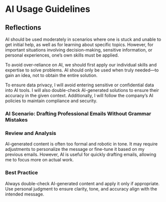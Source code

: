 # AI Usage Guidelines

## Reflections

AI should be used moderately in scenarios where one is stuck and unable to get initial help, as well as for learning about specific topics. However, for important situations involving decision-making, sensitive information, or personal experiences, one’s own skills must be applied.

To avoid over-reliance on AI, we should first apply our individual skills and expertise to solve problems. AI should only be used when truly needed—to gain an idea, not to obtain the entire solution.

To ensure data privacy, I will avoid entering sensitive or confidential data into AI tools. I will also double-check AI-generated solutions to ensure their accuracy in the given context. Additionally, I will follow the company’s AI policies to maintain compliance and security.

### AI Scenario: Drafting Professional Emails Without Grammar Mistakes

### Review and Analysis

AI-generated content is often too formal and robotic in tone. It may require adjustments to personalize the message or fine-tune it based on my previous emails. However, AI is useful for quickly drafting emails, allowing me to focus more on actual work.

### Best Practice

Always double-check AI-generated content and apply it only if appropriate. Use personal judgment to ensure clarity, tone, and accuracy align with the intended message.
